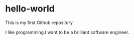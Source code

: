 # hello-world
This is my first Github repository

I like programming.I want to be a brilliant software engineer.
